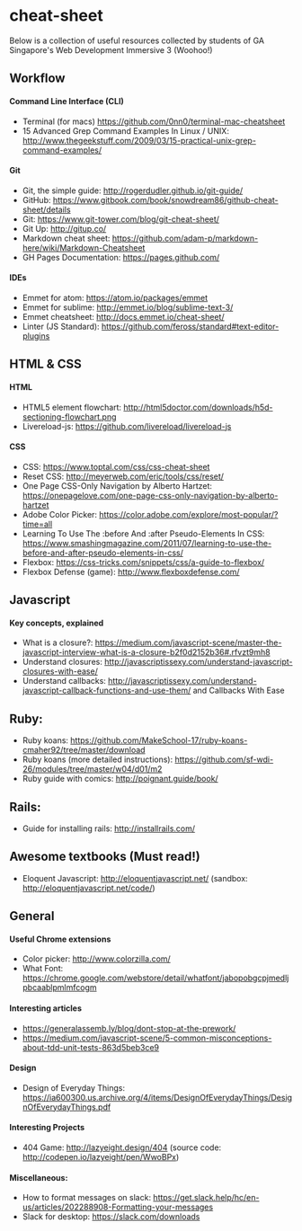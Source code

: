 # cheat-sheet
Below is a collection of useful resources collected by students of GA Singapore's Web Development Immersive 3 (Woohoo!)

## Workflow
#### Command Line Interface (CLI)
- Terminal (for macs) https://github.com/0nn0/terminal-mac-cheatsheet
- 15 Advanced Grep Command Examples In Linux / UNIX: http://www.thegeekstuff.com/2009/03/15-practical-unix-grep-command-examples/

#### Git
- Git, the simple guide: http://rogerdudler.github.io/git-guide/
- GitHub: https://www.gitbook.com/book/snowdream86/github-cheat-sheet/details
- Git: https://www.git-tower.com/blog/git-cheat-sheet/
- Git Up: http://gitup.co/
- Markdown cheat sheet: https://github.com/adam-p/markdown-here/wiki/Markdown-Cheatsheet
- GH Pages Documentation: https://pages.github.com/

#### IDEs
- Emmet for atom: https://atom.io/packages/emmet
- Emmet for sublime: http://emmet.io/blog/sublime-text-3/
- Emmet cheatsheet: http://docs.emmet.io/cheat-sheet/
- Linter (JS Standard): https://github.com/feross/standard#text-editor-plugins

## HTML & CSS
#### HTML
- HTML5 element flowchart: http://html5doctor.com/downloads/h5d-sectioning-flowchart.png
- Livereload-js: https://github.com/livereload/livereload-js

#### CSS
- CSS: https://www.toptal.com/css/css-cheat-sheet
- Reset CSS: http://meyerweb.com/eric/tools/css/reset/
- One Page CSS-Only Navigation by Alberto Hartzet: https://onepagelove.com/one-page-css-only-navigation-by-alberto-hartzet
- Adobe Color Picker: https://color.adobe.com/explore/most-popular/?time=all
- Learning To Use The :before And :after Pseudo-Elements In CSS: https://www.smashingmagazine.com/2011/07/learning-to-use-the-before-and-after-pseudo-elements-in-css/
- Flexbox: https://css-tricks.com/snippets/css/a-guide-to-flexbox/
- Flexbox Defense (game): http://www.flexboxdefense.com/

## Javascript
#### Key concepts, explained
- What is a closure?: https://medium.com/javascript-scene/master-the-javascript-interview-what-is-a-closure-b2f0d2152b36#.rfvzt9mh8
- Understand closures: http://javascriptissexy.com/understand-javascript-closures-with-ease/
- Understand callbacks: http://javascriptissexy.com/understand-javascript-callback-functions-and-use-them/
 and Callbacks With Ease


## Ruby:
- Ruby koans: https://github.com/MakeSchool-17/ruby-koans-cmaher92/tree/master/download
- Ruby koans (more detailed instructions): https://github.com/sf-wdi-26/modules/tree/master/w04/d01/m2
- Ruby guide with comics: http://poignant.guide/book/

## Rails:
- Guide for installing rails: http://installrails.com/

## Awesome textbooks (Must read!)
- Eloquent Javascript: http://eloquentjavascript.net/ (sandbox: http://eloquentjavascript.net/code/)

## General
#### Useful Chrome extensions
- Color picker: http://www.colorzilla.com/
- What Font: https://chrome.google.com/webstore/detail/whatfont/jabopobgcpjmedljpbcaablpmlmfcogm

#### Interesting articles
- https://generalassemb.ly/blog/dont-stop-at-the-prework/
- https://medium.com/javascript-scene/5-common-misconceptions-about-tdd-unit-tests-863d5beb3ce9

#### Design
- Design of Everyday Things: https://ia600300.us.archive.org/4/items/DesignOfEverydayThings/DesignOfEverydayThings.pdf

#### Interesting Projects
- 404 Game: http://lazyeight.design/404 (source code: http://codepen.io/lazyeight/pen/WwoBPx)

#### Miscellaneous:
- How to format messages on slack: https://get.slack.help/hc/en-us/articles/202288908-Formatting-your-messages
- Slack for desktop: https://slack.com/downloads
